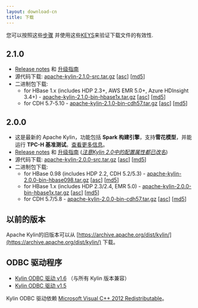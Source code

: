 ```yaml
---
layout: download-cn
title: 下载
---
```


您可以按照这些[步骤](https://www.apache.org/info/verification.html) 并使用这些[KEYS](http://kylin.apache.org/KEYS)来验证下载文件的有效性.

## 2.1.0

- [Release notes](/docs21/release_notes.html) 和 [升级指南](/docs20/howto/howto_upgrade.html) 
- 源代码下载: [apache-kylin-2.1.0-src.tar.gz](http://www.apache.org/dyn/closer.cgi/kylin/apache-kylin-2.1.0/apache-kylin-2.1.0-src.tar.gz) \[[asc](https://dist.apache.org/repos/dist/release/kylin/apache-kylin-2.1.0/apache-kylin-2.1.0-src.tar.gz.asc)\] \[[md5](https://dist.apache.org/repos/dist/release/kylin/apache-kylin-2.1.0/apache-kylin-2.1.0-src.tar.gz.md5)\]
- 二进制包下载:
  - for HBase 1.x (includes HDP 2.3+, AWS EMR 5.0+, Azure HDInsight 3.4+) - [apache-kylin-2.1.0-bin-hbase1x.tar.gz](http://www.apache.org/dyn/closer.cgi/kylin/apache-kylin-2.1.0/apache-kylin-2.1.0-bin-hbase1x.tar.gz) \[[asc](https://dist.apache.org/repos/dist/release/kylin/apache-kylin-2.1.0/apache-kylin-2.1.0-bin-hbase1x.tar.gz.asc)\] \[[md5](https://dist.apache.org/repos/dist/release/kylin/apache-kylin-2.1.0/apache-kylin-2.1.0-bin-hbase1x.tar.gz.md5)\]
  - for CDH 5.7-5.10 - [apache-kylin-2.1.0-bin-cdh57.tar.gz](http://www.apache.org/dyn/closer.cgi/kylin/apache-kylin-2.1.0/apache-kylin-2.1.0-bin-cdh57.tar.gz) \[[asc](https://dist.apache.org/repos/dist/release/kylin/apache-kylin-2.1.0/apache-kylin-2.1.0-bin-cdh57.tar.gz.asc)\] \[[md5](https://dist.apache.org/repos/dist/release/kylin/apache-kylin-2.1.0/apache-kylin-2.1.0-bin-cdh57.tar.gz.md5)\]

## 2.0.0

- 这是最新的 Apache Kylin，功能包括 **Spark 构建引擎**，支持**雪花模型**，并能运行 **TPC-H 基准测试**。[查看更多信息](/cn/blog/2017/02/25/v2.0.0-beta-ready/)。
- [Release notes](/docs20/release_notes.html) 和 [升级指南](/docs20/howto/howto_upgrade.html) (*<u>注意Kylin 2.0中的配置属性都已改名</u>*)
- 源代码下载: [apache-kylin-2.0.0-src.tar.gz](http://www.apache.org/dyn/closer.cgi/kylin/apache-kylin-2.0.0/apache-kylin-2.0.0-src.tar.gz) \[[asc](https://dist.apache.org/repos/dist/release/kylin/apache-kylin-2.0.0/apache-kylin-2.0.0-src.tar.gz.asc)\] \[[md5](https://dist.apache.org/repos/dist/release/kylin/apache-kylin-2.0.0/apache-kylin-2.0.0-src.tar.gz.md5)\]
- 二进制包下载:
  - for HBase 0.98 (includes HDP 2.2, CDH 5.2/5.3) - [apache-kylin-2.0.0-bin-hbase098.tar.gz](http://www.apache.org/dyn/closer.cgi/kylin/apache-kylin-2.0.0/apache-kylin-2.0.0-bin-hbase098.tar.gz)  \[[asc](https://dist.apache.org/repos/dist/release/kylin/apache-kylin-2.0.0/apache-kylin-2.0.0-bin-hbase098.tar.gz.asc)\] \[[md5](https://dist.apache.org/repos/dist/release/kylin/apache-kylin-2.0.0/apache-kylin-2.0.0-bin-hbase098.tar.gz.md5)\]
  - for HBase 1.x (includes HDP 2.3/2.4, EMR 5.0) - [apache-kylin-2.0.0-bin-hbase1x.tar.gz](http://www.apache.org/dyn/closer.cgi/kylin/apache-kylin-2.0.0/apache-kylin-2.0.0-bin-hbase1x.tar.gz) \[[asc](https://dist.apache.org/repos/dist/release/kylin/apache-kylin-2.0.0/apache-kylin-2.0.0-bin-hbase1x.tar.gz.asc)\] \[[md5](https://dist.apache.org/repos/dist/release/kylin/apache-kylin-2.0.0/apache-kylin-2.0.0-bin-hbase1x.tar.gz.md5)\]
  - for CDH 5.7/5.8 - [apache-kylin-2.0.0-bin-cdh57.tar.gz](http://www.apache.org/dyn/closer.cgi/kylin/apache-kylin-2.0.0/apache-kylin-2.0.0-bin-cdh57.tar.gz) \[[asc](https://dist.apache.org/repos/dist/release/kylin/apache-kylin-2.0.0/apache-kylin-2.0.0-bin-cdh57.tar.gz.asc)\] \[[md5](https://dist.apache.org/repos/dist/release/kylin/apache-kylin-2.0.0/apache-kylin-2.0.0-bin-cdh57.tar.gz.md5)\]


## 以前的版本  
Apache Kylin的旧版本可以从 [https://archive.apache.org/dist/kylin/](https://archive.apache.org/dist/kylin/) 下载。

## ODBC 驱动程序
* [Kylin ODBC 驱动 v1.6](http://kylin.apache.org/download/KylinODBCDriver-1.6.zip)  （与所有 Kylin 版本兼容）
* [Kylin ODBC 驱动 v1.5](http://kylin.apache.org/download/KylinODBCDriver-1.5.zip) 

Kylin ODBC 驱动依赖 [Microsoft Visual C++ 2012 Redistributable](http://www.microsoft.com/en-us/download/details.aspx?id=30679)。
